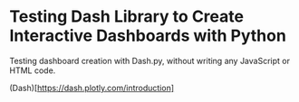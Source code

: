 # Testing Dash Library to Create Interactive Dashboards with Python
Testing dashboard creation with Dash.py, without writing any JavaScript or HTML code.

(Dash)[https://dash.plotly.com/introduction]

